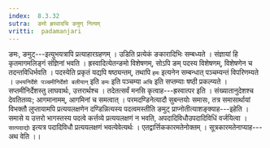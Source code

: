 ```yaml
---
index:  8.3.32
sutra:  ङमो ह्रस्वादचि ङमुण् नित्यम्
vritti:  padamanjari
---
```


ङमः, ङमुट्---इत्युभयत्रापि प्रत्याहारग्रहणम् । उडिति प्रत्येकं ङकारादिभिः सम्बध्यते । संज्ञायां हि कृतमागमलिङ्गं संज्ञिनां भवति । ह्रस्वादित्येतन्ङमो विशेषणम्, सोऽपि ङम् पदस्य विशेषणम्, विशेषणेन च तदन्तविधिर्भवति । पदस्येति प्रकृतं यद्यपि षष्ठ्यन्तम्, तथापि `हमः` इत्यनेन सम्बन्धात् पञ्चम्यन्तं विपरिणम्यते । `उभयनिर्देशे पञ्चमीनिर्देशो बलीयान्` इति `ङमः` इति पञ्चम्या `अचि` इति सप्तम्याः षष्ठी प्रकल्प्यते । सप्तमीनिर्देशस्तु लाघवार्थः, उत्तरार्थश्च । तदेतत्सर्वं मनसि कृत्वाह---ह्रस्वात्पर इति । संख्यातानुदेशश्च देवतितव्यः; आगमानामम्, आगमिनां च समत्वात् ।
परमदण्डिनेत्यादौ सुबन्तयोः समासः, तत्र समासार्थायां विभक्तौ लुप्तायामपि प्रत्ययलक्षणेन दण्डिन्नित्यस्य पदत्वमस्तीति ङमुट् प्राप्नोतीत्याशङ्क्याह---इहेति । समासे य उत्तरो भागस्तस्य पदत्वे कर्त्तव्ये प्रत्ययलक्षणं न भवति, अपदादिविधौउपदादिविधिं वर्जयित्वा । `सात्पदाद्योः` इत्यत्र पदादिविधौ प्रत्ययलक्षणं भवत्येवेत्यर्थः । एतद्वार्त्तिककारमतेनोक्तम् ।
सूत्रकारमतेनाप्याह---अथ वेति ।। 

